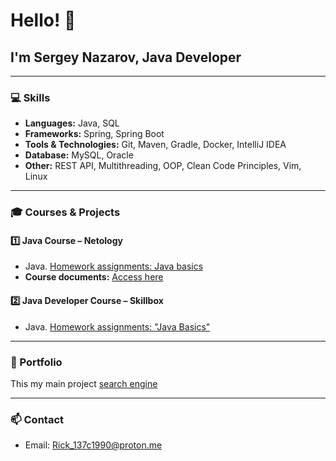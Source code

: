 # Hello! 👋
## I'm Sergey Nazarov, Java Developer

---

### 💻 Skills
- **Languages:** Java, SQL  
- **Frameworks:** Spring, Spring Boot  
- **Tools & Technologies:** Git, Maven, Gradle, Docker, IntelliJ IDEA  
- **Database:** MySQL, Oracle
- **Other:** REST API, Multithreading, OOP, Clean Code Principles, Vim, Linux

---

### 🎓 Courses & Projects

#### 1️⃣ Java Course – Netology
- Java. [Homework assignments: Java basics](https://github.com/Rik137/Rik137/blob/main/HOME_WORKS_JAVA.md)  
- **Course documents:** [Access here](https://drive.google.com/file/d/1yRL0kPC1RSE0u7WEQuZkq6HLo9iopgBa/view?usp=share_link)

#### 2️⃣ Java Developer Course – Skillbox
- Java. [Homework assignments: "Java Basics"](https://github.com/Rik137/HomeWorks-in-Skillbox/blob/main/README.md)

---

### 📂 Portfolio
This my main project [search engine](https://github.com/Rik137/searchengine)

---

### 📫 Contact
- Email: Rick_137c1990@proton.me

